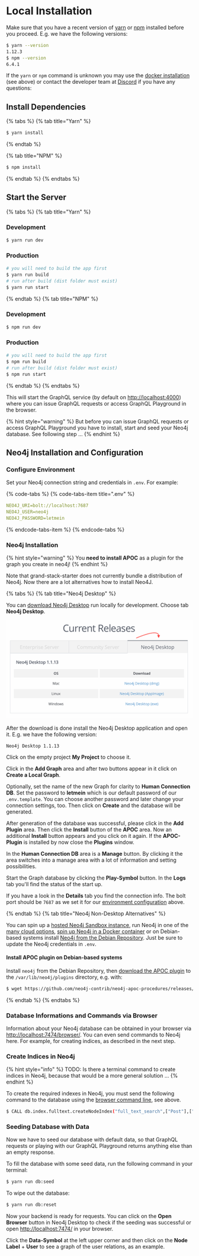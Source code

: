 # Local Installation

Make sure that you have a recent version of [yarn](https://yarnpkg.com/en/) or [npm](https://www.npmjs.com) installed before you proceed. E.g. we have the following versions:

```bash
$ yarn --version
1.12.3
$ npm --version
6.4.1
```

If the `yarn` or `npm` command is unknown you may use the [docker installation](./#installation-and-usage-with-docker) \(see above\) or contact the developer team at [Discord](https://discord.gg/6ub73U3) if you have any questions:

## Install Dependencies

{% tabs %}
{% tab title="Yarn" %}
```bash
$ yarn install
```
{% endtab %}

{% tab title="NPM" %}
```bash
$ npm install
```
{% endtab %}
{% endtabs %}

## Start the Server

{% tabs %}
{% tab title="Yarn" %}

### Development

```bash
$ yarn run dev
```

### Production

```bash
# you will need to build the app first
$ yarn run build
# run after build (dist folder must exist)
$ yarn run start
```

{% endtab %}
{% tab title="NPM" %}

### Development

```bash
$ npm run dev
```

### Production

```bash
# you will need to build the app first
$ npm run build
# run after build (dist folder must exist)
$ npm run start
```

{% endtab %}
{% endtabs %}

This will start the GraphQL service \(by default on [http://localhost:4000](http://localhost:4000)\) where you can issue GraphQL requests or access GraphQL Playground in the browser.

{% hint style="warning" %}
But before you can issue GraphQL requests or access GraphQL Playground you have to install, start and seed your Neo4j database. See following step …
{% endhint %}

## Neo4j Installation and Configuration

### Configure Environment

Set your Neo4j connection string and credentials in `.env`. For example:

{% code-tabs %}
{% code-tabs-item title=".env" %}

```yaml
NEO4J_URI=bolt://localhost:7687
NEO4J_USER=neo4j
NEO4J_PASSWORD=letmein
```

{% endcode-tabs-item %}
{% endcode-tabs %}

### Neo4j Installation

{% hint style="warning" %}
You **need to install APOC** as a plugin for the graph you create in neo4j!
{% endhint %}

Note that grand-stack-starter does not currently bundle a distribution of Neo4j. Now there are a lot alternatives how to install Neo4J.

{% tabs %}
{% tab title="Neo4j Desktop" %}

You can [download Neo4j Desktop](https://neo4j.com/download-center/) run locally for development. Choose tab **Neo4j Desktop**.

![Neo4j Download-Center screenshot](../../.gitbook/assets/screenshot-neo4j-download-center-current-releases.png)

After the download is done install the Neo4j Desktop application and open it. E.g. we have the following version:

```text
Neo4j Desktop 1.1.13
```

Click on the empty project **My Project** to choose it.

Click in the **Add Graph** area and after two buttons appear in it click on **Create a Local Graph**.

Optionally, set the name of the new Graph for clarity to **Human Connection DB**. Set the password to **letmein** which is our default password of our `.env.template`. You can choose another password and later change your connection settings, too. Then click on **Create** and the database will be generated.

After generation of the database was successful, please click in the **Add Plugin** area. Then click the **Install** button of the **APOC** area. Now an additional **Install** button appears and you click on it again. If the **APOC-Plugin** is installed by now close the **Plugins** window.

In the **Human Connection DB** area is a **Manage** button. By clicking it the area switches into a manage area with a lot of information and setting possibilities.

Start the Graph database by clicking the **Play-Symbol** button. In the **Logs** tab you'll find the status of the start up.

If you have a look in the **Details** tab you find the connection info. The bolt port should be `7687` as we set it for our [environment configuration](docker-backend.md#configure-environment) above.

{% endtab %}
{% tab title="Neo4j Non-Desktop Alternatives" %}

You can spin up a [hosted Neo4j Sandbox instance](https://neo4j.com/download-center/), run Neo4j in one of the [many cloud options](https://neo4j.com/developer/guide-cloud-deployment/), [spin up Neo4j in a Docker container](https://neo4j.com/developer/docker/) or on Debian-based systems install [Neo4j from the Debian Repository](http://debian.neo4j.org/). Just be sure to update the Neo4j credentials in `.env`.

#### Install APOC plugin on Debian-based systems

Install `neo4j` from the Debian Repository, then [download the APOC plugin](https://github.com/neo4j-contrib/neo4j-apoc-procedures/releases/download/3.4.0.3/apoc-3.4.0.3-all.jar) to the `/var/lib/neo4j/plugins` directory, e.g. with:

```bash
$ wget https://github.com/neo4j-contrib/neo4j-apoc-procedures/releases/download/3.5.0.1/apoc-3.5.0.1-all.jar -P /var/lib/neo4j/plugins
```

{% endtab %}
{% endtabs %}

### Database Informations and Commands via Browser

Information about your Neo4j database can be obtained in your browser via [http://localhost:7474/browser/](http://localhost:7474/browser/).
You can even send commands to Neo4j here. For example, for creating indices, as described in the next step.

### Create Indices in Neo4j

{% hint style="info" %}
TODO: Is there a terminal command to create indices in Neo4j, because that would be a more general solution …
{% endhint %}

To create the required indexes in Neo4j, you must send the following command to the database using the [browser command line](#database-informations-and-commands-via-browser), see above.

```sh
$ CALL db.index.fulltext.createNodeIndex("full_text_search",["Post"],["title", "content"]);
```

### Seeding Database with Data

Now we have to seed our database with default data, so that GraphQL requests or playing with our GraphQL Playground returns anything else than an empty response.

To fill the database with some seed data, run the following command in your terminal:

```bash
$ yarn run db:seed
```

To wipe out the database:

```bash
$ yarn run db:reset
```

Now your backend is ready for requests. You can click on the **Open Browser** button in Neo4j Desktop to check if the seeding was successful or open [http://localhost:7474/](http://localhost:7474/) in your browser.

Click the **Data-Symbol** at the left upper corner and then click on the **Node Label** + **User** to see a graph of the user relations, as an example.
